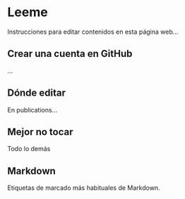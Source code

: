 # Leeme

Instrucciones para editar contenidos en esta página web...

## Crear una cuenta en GitHub

...

## Dónde editar
En publications...

## Mejor no tocar
Todo lo demás


## Markdown

Etiquetas de marcado más habituales de Markdown.
